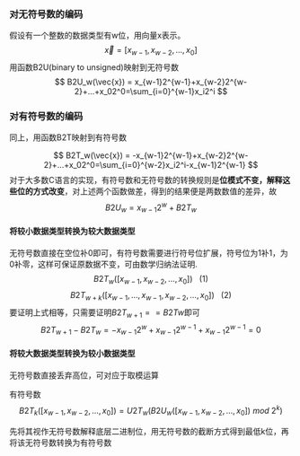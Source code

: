 
### 对无符号数的编码

假设有一个整数的数据类型有w位，用向量x表示。
$$
\vec{x} = [x_{w-1}, x_{w-2}, ..., x_0]
$$
 用函数B2U(binary to unsigned)映射到无符号数
 $$
 B2U_w(\vec{x}) = x_{w-1}2^{w-1}+x_{w-2}2^{w-2}+...+x_02^0=\sum_{i=0}^{w-1}x_i2^i
 $$
### 对有符号数的编码

同上，用函数B2T映射到有符号数

$$
 B2T_w(\vec{x}) = -x_{w-1}2^{w-1}+x_{w-2}2^{w-2}+...+x_02^0=\sum_{i=0}^{w-2}x_i2^i-x_{w-1}2^{w-1}
 $$
 对于大多数C语言的实现，有符号数和无符号数的转换规则是**位模式不变，解释这些位的方式改变**，对上述两个函数做差，得到的结果便是两数数值的差异，故
 $$
 B2U_w=x_{w-1}2^w+B2T_w
 $$
#### 将较小数据类型转换为较大数据类型

无符号数直接在空位补0即可，有符号数需要进行符号位扩展，符号位为1补1，为0补零，这样可保证原数据不变，可由数学归纳法证明.
$$
B2T_w([x_{w-1}, x_{w-2}, ..., x_0])\ \ \ (1)
$$
$$
B2T_{w+k}([x_{w-1}, ..., x_{w-1}, x_{w-2}, ..., x_0])\ \ \ (2)
$$
要证明上式相等，只需要证明$B2T_{w+1}==B2T{w}$即可
$$
B2T_{w+1}-B2T_{w}= -x_{w-1}2^{w}+x_{w-1}2^{w-1}+x_{w-1}2^{w-1}=0
$$
#### 将较大数据类型转换为较小数据类型

无符号数直接丢弃高位，可对应于取模运算

有符号数
$$
B2T_k([x_{w-1}, x_{w-2}, ..., x_0])=U2T_{w}(B2U_w([x_{w-1}, x_{w-2}, ..., x_0])\ mod\ 2^k)
$$

先将其视作无符号数解释底层二进制位，用无符号数的截断方式得到最低k位，再将该无符号数转换为有符号数